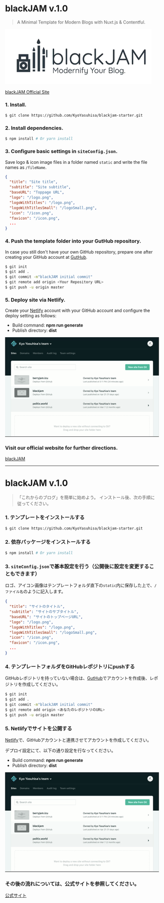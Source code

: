 # blackJAM v.1.0

> A Minimal Template for Modern Blogs with Nuxt.js & Contentful.

![logo](/static/logo.webp)

[blackJAM Official Site](https://berryjam.icu/)


### 1. Install.

```bash
$ git clone https://github.com/KyoYasuhisa/blackjam-starter.git
```



### 2. Install dependencies.

``` bash
$ npm install # Or yarn install
```



### 3. Configure basic settings in `siteConfig.json`.

Save logo & icon image files in a folder named `static` and write the file names as `/fileName`.
```json
{
  "title": "Site title", 
  "subtitle": "Site subtitle",
  "baseURL": "Toppage URL",
  "logo": "/logo.png",
  "logoWithTitles": "/logo.png",
  "logoWithTitlesSmall": "/logoSmall.png",
  "icon": "/icon.png",
  "favicon": "/icon.png",
  ...
}
```



### 4. Push the template folder into your GutHub repository.

In case you still don't have your own GitHub repository, prepare one after creating your GitHub account at [GutHub](https://github.com/).
```bash
$ git init
$ git add .
$ git commit -m"blackJAM initial commit"
$ git remote add origin <Your Repository URL>
$ git push -u origin master
```



### 5. Deploy site via Netlify.

Create your [Netlify](https://www.netlify.com/) account with your GitHub account and configure the deploy setting as follows: 
- Build command: **npm run generate**
- Publish directory: **dist**

![netlify-deploy-setting](/static/netlify-deploy-setting.gif)



### Visit our official website for further directions.

[blackJAM](https://berryjam.icu/)



---



# blackJAM v.1.0

> 「これからのブログ」を簡単に始めよう。
> インストール後、次の手順に従ってください。



### 1. テンプレートをインストールする
```bash
$ git clone https://github.com/KyoYasuhisa/blackjam-starter.git
```



### 2. 依存パッケージをインストールする
``` bash
$ npm install # Or yarn install
```



### 3. `siteConfig.json`で基本設定を行う（公開後に設定を変更することもできます）

ロゴ、アイコン画像はテンプレートフォルダ直下の`static`内に保存した上で、`/ファイル名`のように記入します。
```json
{
  "title": "サイトのタイトル", 
  "subtitle": "サイトのサブタイトル",
  "baseURL": "サイトのトップページURL",
  "logo": "/logo.png",
  "logoWithTitles": "/logo.png",
  "logoWithTitlesSmall": "/logoSmall.png",
  "icon": "/icon.png",
  "favicon": "/icon.png",
  ...
}
```



### 4. テンプレートフォルダをGitHubレポジトリにpushする

GitHubレポジトリを持っていない場合は、[GutHub](https://github.com/)でアカウントを作成後、レポジトリを作成してください。
```bash
$ git init
$ git add .
$ git commit -m"blackJAM initial commit"
$ git remote add origin <あなたのレポジトリのURL>
$ git push -u origin master
```



### 5. Netlifyでサイトを公開する

[Netlify](https://www.netlify.com/)で、GitHubアカウントと連携させてアカウントを作成してください。

デプロイ設定にて、以下の通り設定を行なってください。
- Build command: **npm run generate**
- Publish directory: **dist**

![netlify-deploy-setting](/static/netlify-deploy-setting.gif)



### その後の流れについては、公式サイトを参照してください。

[公式サイト](https://berryjam.icu/)
